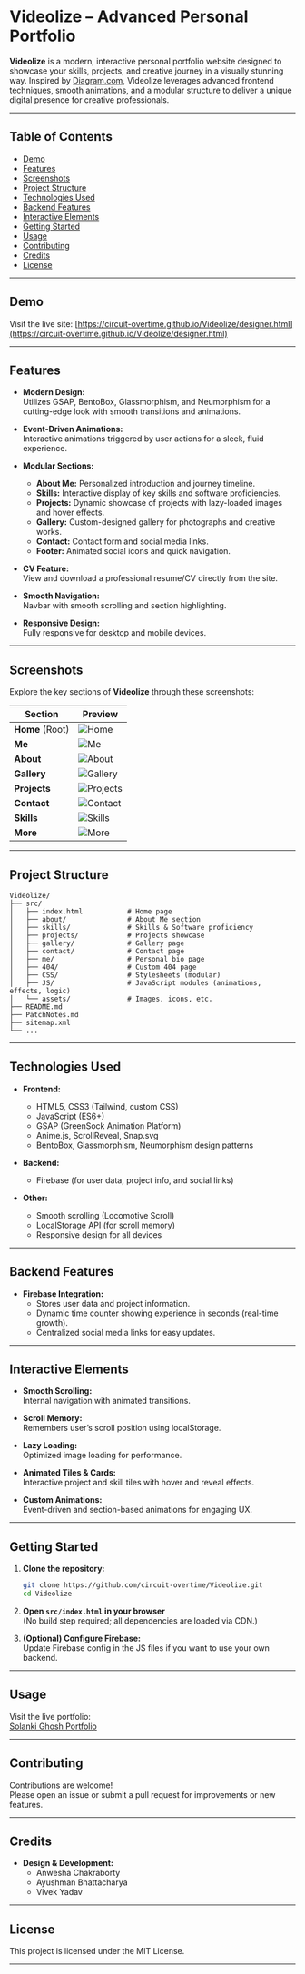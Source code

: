 # Videolize – Advanced Personal Portfolio

**Videolize** is a modern, interactive personal portfolio website designed to showcase your skills, projects, and creative journey in a visually stunning way. Inspired by [Diagram.com](https://www.diagram.com/), Videolize leverages advanced frontend techniques, smooth animations, and a modular structure to deliver a unique digital presence for creative professionals.

---

## Table of Contents

- [Demo](#demo)
- [Features](#features)
- [Screenshots](#screenshots)
- [Project Structure](#project-structure)
- [Technologies Used](#technologies-used)
- [Backend Features](#backend-features)
- [Interactive Elements](#interactive-elements)
- [Getting Started](#getting-started)
- [Usage](#usage)
- [Contributing](#contributing)
- [Credits](#credits)
- [License](#license)

---

## Demo

Visit the live site: [https://circuit-overtime.github.io/Videolize/designer.html](https://circuit-overtime.github.io/Videolize/designer.html)

---

## Features

- **Modern Design:**  
  Utilizes GSAP, BentoBox, Glassmorphism, and Neumorphism for a cutting-edge look with smooth transitions and animations.

- **Event-Driven Animations:**  
  Interactive animations triggered by user actions for a sleek, fluid experience.

- **Modular Sections:**  
  - **About Me:** Personalized introduction and journey timeline.
  - **Skills:** Interactive display of key skills and software proficiencies.
  - **Projects:** Dynamic showcase of projects with lazy-loaded images and hover effects.
  - **Gallery:** Custom-designed gallery for photographs and creative works.
  - **Contact:** Contact form and social media links.
  - **Footer:** Animated social icons and quick navigation.

- **CV Feature:**  
  View and download a professional resume/CV directly from the site.

- **Smooth Navigation:**  
  Navbar with smooth scrolling and section highlighting.

- **Responsive Design:**  
  Fully responsive for desktop and mobile devices.

---
## Screenshots

Explore the key sections of **Videolize** through these screenshots:

| Section   | Preview |
|-----------|---------|
| **Home** (Root) | ![Home](https://github.com/user-attachments/assets/b79a7f5e-db39-4576-a007-0893b05c1e6d) |
| **Me** | ![Me](https://github.com/user-attachments/assets/55f17eba-c15b-48d2-b5f5-c73fcefff587) |
| **About** | ![About](https://github.com/user-attachments/assets/a5eb6d4c-915e-4974-b4cb-f8d3e64a80a9) |
| **Gallery** | ![Gallery](https://github.com/user-attachments/assets/8322a581-7340-4c30-b39f-315259cbe10c) |
| **Projects** | ![Projects](https://github.com/user-attachments/assets/04fc0f8a-b093-4a14-8b27-b5116d907cc5) |
| **Contact** | ![Contact](https://github.com/user-attachments/assets/c71b71d7-8cd0-4aeb-b52d-342b17731b56) |
| **Skills** | ![Skills](https://github.com/user-attachments/assets/f97d924e-4543-4ff4-968d-fa413a90c80f) |
| **More** | ![More](https://github.com/user-attachments/assets/fbddcc78-0ca4-4edb-9930-be4b49966261) |

---

## Project Structure

```
Videolize/
├── src/
│   ├── index.html           # Home page
│   ├── about/               # About Me section
│   ├── skills/              # Skills & Software proficiency
│   ├── projects/            # Projects showcase
│   ├── gallery/             # Gallery page
│   ├── contact/             # Contact page
│   ├── me/                  # Personal bio page
│   ├── 404/                 # Custom 404 page
│   ├── CSS/                 # Stylesheets (modular)
│   ├── JS/                  # JavaScript modules (animations, effects, logic)
│   └── assets/              # Images, icons, etc.
├── README.md
├── PatchNotes.md
├── sitemap.xml
└── ...
```

---

## Technologies Used

- **Frontend:**  
  - HTML5, CSS3 (Tailwind, custom CSS)
  - JavaScript (ES6+)
  - GSAP (GreenSock Animation Platform)
  - Anime.js, ScrollReveal, Snap.svg
  - BentoBox, Glassmorphism, Neumorphism design patterns

- **Backend:**  
  - Firebase (for user data, project info, and social links)

- **Other:**  
  - Smooth scrolling (Locomotive Scroll)
  - LocalStorage API (for scroll memory)
  - Responsive design for all devices

---

## Backend Features

- **Firebase Integration:**  
  - Stores user data and project information.
  - Dynamic time counter showing experience in seconds (real-time growth).
  - Centralized social media links for easy updates.

---

## Interactive Elements

- **Smooth Scrolling:**  
  Internal navigation with animated transitions.

- **Scroll Memory:**  
  Remembers user’s scroll position using localStorage.

- **Lazy Loading:**  
  Optimized image loading for performance.

- **Animated Tiles & Cards:**  
  Interactive project and skill tiles with hover and reveal effects.

- **Custom Animations:**  
  Event-driven and section-based animations for engaging UX.

---

## Getting Started

1. **Clone the repository:**
   ```bash
   git clone https://github.com/circuit-overtime/Videolize.git
   cd Videolize
   ```

2. **Open `src/index.html` in your browser**  
   (No build step required; all dependencies are loaded via CDN.)

3. **(Optional) Configure Firebase:**  
   Update Firebase config in the JS files if you want to use your own backend.

---

## Usage

Visit the live portfolio:  
[Solanki Ghosh Portfolio](https://solanki.elixpo.com)

---

## Contributing

Contributions are welcome!  
Please open an issue or submit a pull request for improvements or new features.

---

## Credits

- **Design & Development:**  
  - Anwesha Chakraborty  
  - Ayushman Bhattacharya  
  - Vivek Yadav


---

## License

This project is licensed under the MIT License.

---
